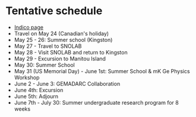 # Tentative schedule

- [Indico page](https://indico.cern.ch/event/962863/)
- Travel on May 24 (Canadian's holiday)
- May 25 - 26:  Summer school (Kingston)
- May 27 - Travel to SNOLAB
- May 28 - Visit SNOLAB and return to Kingston
- May 29 - Excursion to Manitou Island
- May 30: Summer School
- May 31 (US Memorial Day) - June 1st: Summer School & mK Ge Physics Workshop
- June 2 - June 3:  GEMADARC Collaboration
- June 4th: Excursion
- June 5th: Adjourn
- June 7th - July 30: Summer undergraduate research program for 8 weeks
